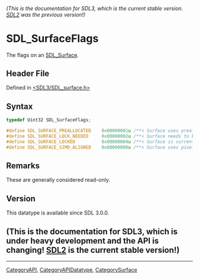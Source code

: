 ###### (This is the documentation for SDL3, which is the current stable version. [SDL2](https://wiki.libsdl.org/SDL2/) was the previous version!)
# SDL_SurfaceFlags

The flags on an [SDL_Surface](SDL_Surface).

## Header File

Defined in [<SDL3/SDL_surface.h>](https://github.com/libsdl-org/SDL/blob/main/include/SDL3/SDL_surface.h)

## Syntax

```c
typedef Uint32 SDL_SurfaceFlags;

#define SDL_SURFACE_PREALLOCATED    0x00000001u /**< Surface uses preallocated pixel memory */
#define SDL_SURFACE_LOCK_NEEDED     0x00000002u /**< Surface needs to be locked to access pixels */
#define SDL_SURFACE_LOCKED          0x00000004u /**< Surface is currently locked */
#define SDL_SURFACE_SIMD_ALIGNED    0x00000008u /**< Surface uses pixel memory allocated with SDL_aligned_alloc() */
```

## Remarks

These are generally considered read-only.

## Version

This datatype is available since SDL 3.0.0.

## (This is the documentation for SDL3, which is under heavy development and the API is changing! [SDL2](https://wiki.libsdl.org/SDL2/) is the current stable version!)



----
[CategoryAPI](CategoryAPI), [CategoryAPIDatatype](CategoryAPIDatatype), [CategorySurface](CategorySurface)

